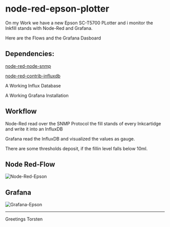 # node-red-epson-plotter

On my Work we have a new Epson SC-T5700 PLotter and i monitor the Inkfill stands with
Node-Red and Grafana.

Here are the Flows and the Grafana Dasboard

## Dependencies:

[node-red-node-snmp](https://flows.nodered.org/node/node-red-node-snmp)

[node-red-contrib-influxdb](https://flows.nodered.org/node/node-red-contrib-influxdb)

A Working Influx Database

A Working Grafana Installation

## Workflow

Node-Red read over the SNMP Protocol the fill stands of every Inkcartidge and write it into an InfluxDB

Grafana read the InfluxDB and visualized the values as gauge. 

There are some thresholds deposit, if the fillin level falls below 10ml.


## Node Red-Flow

![Node-Red-Epson](https://github.com/user-attachments/assets/a5f746a0-a818-4cb1-9c09-b6b5404535aa)

## Grafana
![Grafana-Epson](https://github.com/user-attachments/assets/40774f93-7318-4f44-b8a3-cd643901fabc)



-------------------------------------------



Greetings Torsten





